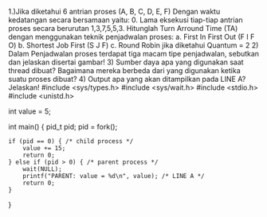 1.)Jika diketahui 6 antrian proses (A, B, C, D, E, F) Dengan waktu kedatangan secara bersamaan yaitu: 0. Lama eksekusi tiap-tiap antrian proses secara berurutan 1,3,7,5,5,3. Hitunglah Turn Arround Time (TA) dengan menggunakan teknik penjadwalan proses:
a. First In First Out (F I F O)
b. Shortest Job First (S J F)
c. Round Robin jika diketahui Quantum = 2
2) Dalam Penjadwalan proses terdapat tiga macam tipe penjadwalan, sebutkan dan jelaskan disertai gambar!
3) Sumber daya apa yang digunakan saat thread dibuat? Bagaimana mereka berbeda dari yang digunakan ketika suatu proses dibuat?
4) Output apa yang akan ditampilkan pada LINE A? Jelaskan!
#include <sys/types.h>
#include <sys/wait.h>
#include <stdio.h>
#include <unistd.h>

int value = 5;

int main() {
    pid_t pid;
    pid = fork();

    if (pid == 0) { /* child process */
        value += 15;
        return 0;
    } else if (pid > 0) { /* parent process */
        wait(NULL);
        printf("PARENT: value = %d\n", value); /* LINE A */
        return 0;
    }
}
